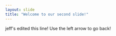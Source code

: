 ```yaml
---
layout: slide
title: "Welcome to our second slide!"
---
```

jeff's edited this line!
Use the left arrow to go back!
